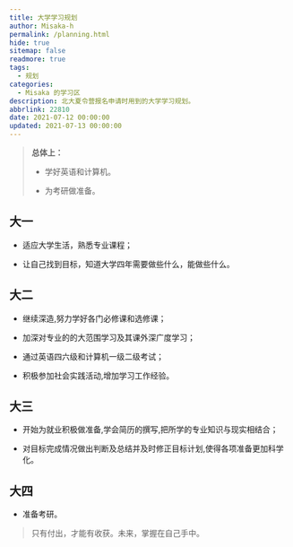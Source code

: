 ```yaml
---
title: 大学学习规划
author: Misaka-h
permalink: /planning.html
hide: true
sitemap: false
readmore: true
tags:
  - 规划
categories:
  - Misaka 的学习区
description: 北大夏令营报名申请时用到的大学学习规划。
abbrlink: 22810
date: 2021-07-12 00:00:00
updated: 2021-07-13 00:00:00
---
```


> **总体上：**
>
> - 学好英语和计算机。
>
> - 为考研做准备。

## 大一

- 适应大学生活，熟悉专业课程；

- 让自己找到目标，知道大学四年需要做些什么，能做些什么。

## 大二

- 继续深造,努力学好各门必修课和选修课；

- 加深对专业的的大范围学习及其课外深广度学习；

- 通过英语四六级和计算机一级二级考试；

- 积极参加社会实践活动,增加学习工作经验。

## 大三

- 开始为就业积极做准备,学会简历的撰写,把所学的专业知识与现实相结合；

- 对目标完成情况做出判断及总结并及时修正目标计划,使得各项准备更加科学化。

## 大四

- 准备考研。

> 只有付出，才能有收获。未来，掌握在自己手中。
